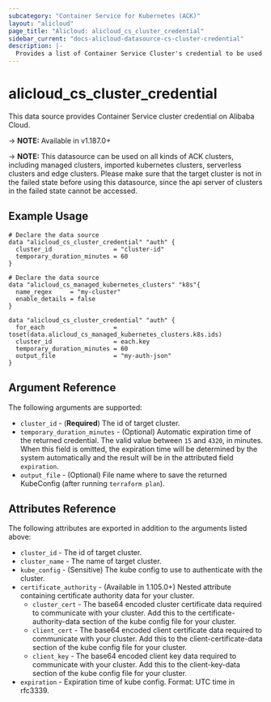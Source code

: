 ```yaml
---
subcategory: "Container Service for Kubernetes (ACK)"
layout: "alicloud"
page_title: "Alicloud: alicloud_cs_cluster_credential"
sidebar_current: "docs-alicloud-datasource-cs-cluster-credential"
description: |-
  Provides a list of Container Service Cluster's credential to be used by the alicloud_cs_cluster_credential resource.
---
```


# alicloud\_cs\_cluster\_credential

This data source provides Container Service cluster credential on Alibaba Cloud.

-> **NOTE:** Available in v1.187.0+

-> **NOTE:** This datasource can be used on all kinds of ACK clusters, including managed clusters, imported kubernetes clusters, serverless clusters and edge clusters. Please make sure that the target cluster is not in the failed state before using this datasource, since the api server of clusters in the failed state cannot be accessed.

## Example Usage

```
# Declare the data source
data "alicloud_cs_cluster_credential" "auth" {
  cluster_id                 = "cluster-id"
  temporary_duration_minutes = 60
}
```

```
# Declare the data source
data "alicloud_cs_managed_kubernetes_clusters" "k8s"{
  name_regex     = "my-cluster"
  enable_details = false
}

data "alicloud_cs_cluster_credential" "auth" {
  for_each                   = toset(data.alicloud_cs_managed_kubernetes_clusters.k8s.ids)
  cluster_id                 = each.key
  temporary_duration_minutes = 60
  output_file                = "my-auth-json"
}
```

## Argument Reference

The following arguments are supported:

* `cluster_id` - (**Required**) The id of target cluster.
* `temporary_duration_minutes` - (Optional) Automatic expiration time of the returned credential. The valid value between `15` and `4320`, in minutes. When this field is omitted, the expiration time will be determined by the system automatically and the result will be in the attributed field `expiration`.
* `output_file` - (Optional) File name where to save the returned KubeConfig (after running `terraform plan`).

## Attributes Reference

The following attributes are exported in addition to the arguments listed above:

* `cluster_id` - The id of target cluster.
* `cluster_name` - The name of target cluster.
* `kube_config` - (Sensitive) The kube config to use to authenticate with the cluster.
* `certificate_authority` - (Available in 1.105.0+) Nested attribute containing certificate authority data for your cluster.
  * `cluster_cert` - The base64 encoded cluster certificate data required to communicate with your cluster. Add this to the certificate-authority-data section of the kube config file for your cluster.
  * `client_cert` - The base64 encoded client certificate data required to communicate with your cluster. Add this to the client-certificate-data section of the kube config file for your cluster.
  * `client_key` - The base64 encoded client key data required to communicate with your cluster. Add this to the client-key-data section of the kube config file for your cluster.
* `expiration` - Expiration time of kube config. Format: UTC time in rfc3339.
